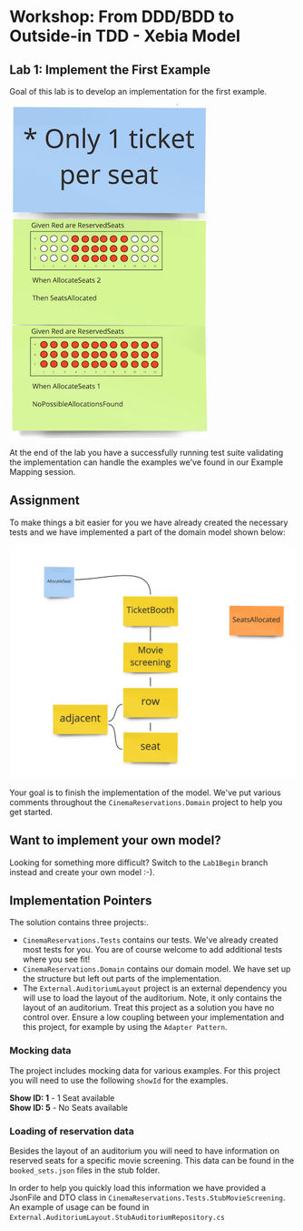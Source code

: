 # Workshop: From DDD/BDD to Outside-in TDD - Xebia Model

## Lab 1: Implement the First Example
Goal of this lab is to develop an implementation for the first example.

![First Example](docs/example-map-lab-1.jpg)

At the end of the lab you have a successfully running test suite validating the implementation can handle the examples we've found in our Example Mapping session.

## Assignment

To make things a bit easier for you we have already created the necessary tests and we have implemented a part of the domain model shown below:

![Domain model](docs/model-lab-1.jpg)

Your goal is to finish the implementation of the model. We've put various comments throughout the `CinemaReservations.Domain` project to help you get started. 

## Want to implement your own model?

Looking for something more difficult? Switch to the `Lab1Begin` branch instead and create your own model :-). 

## Implementation Pointers
The solution contains three projects:.
- `CinemaReservations.Tests` contains our tests. We've already created most tests for you. You are of course welcome to add additional tests where you see fit!
- `CinemaReservations.Domain` contains our domain model. We have set up the structure but left out parts of the implementation. 
- The `External.AuditoriumLayout` project is an external dependency you will use to load the layout of the auditorium. Note, it only contains the layout of an auditorium. Treat this project as a solution you have no control over. Ensure a low coupling between your implementation and this project, for example by using the `Adapter Pattern`.

### Mocking data
The project includes mocking data for various examples. For this project you will need to use the following `showId` for the examples.

**Show ID: 1** - 1 Seat available  
**Show ID: 5** - No Seats available
 
### Loading of reservation data
Besides the layout of an auditorium you will need to have information on reserved seats for a specific movie screening. This data can be found in the `booked_sets.json` files in the stub folder. 

In order to help you quickly load this information we have provided a JsonFile and DTO class in `CinemaReservations.Tests.StubMovieScreening`. An example of usage can be found in `External.AuditoriumLayout.StubAuditoriumRepository.cs`
